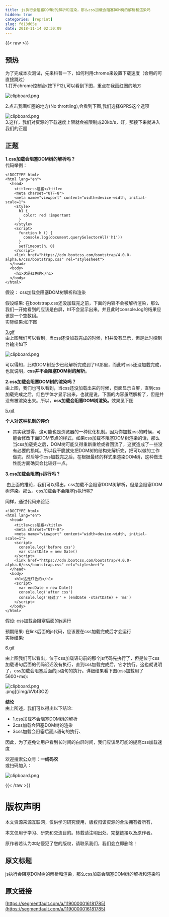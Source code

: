 ```yaml
---
title: js执行会阻塞DOM树的解析和渲染，那么css加载会阻塞DOM树的解析和渲染吗
hidden: true
categories: [reprint]
slug: fd13d65e
date: 2018-11-14 02:30:09
---
```


{{< raw >}}
<h2>&#x9884;&#x70ED;</h2><p>&#x4E3A;&#x4E86;&#x5B8C;&#x6210;&#x672C;&#x6B21;&#x6D4B;&#x8BD5;&#xFF0C;&#x5148;&#x6765;&#x79D1;&#x666E;&#x4E00;&#x4E0B;&#xFF0C;&#x5982;&#x4F55;&#x5229;&#x7528;chrome&#x6765;&#x8BBE;&#x7F6E;&#x4E0B;&#x8F7D;&#x901F;&#x5EA6;&#xFF08;&#x4F1A;&#x7528;&#x7684;&#x53EF;&#x76F4;&#x63A5;&#x8DF3;&#x8FC7;&#xFF09;<br>1.&#x6253;&#x5F00;chrome&#x63A7;&#x5236;&#x53F0;(&#x6309;&#x4E0B;F12),&#x53EF;&#x4EE5;&#x770B;&#x5230;&#x4E0B;&#x56FE;&#xFF0C;&#x91CD;&#x70B9;&#x5728;&#x6211;&#x753B;&#x7EA2;&#x5708;&#x7684;&#x5730;&#x65B9;</p><p><span class="img-wrap"><img data-src="/img/bVbf3Oy?w=721&amp;h=266" src="https://static.alili.tech/img/bVbf3Oy?w=721&amp;h=266" alt="clipboard.png" title="clipboard.png"></span></p><p>2.&#x70B9;&#x51FB;&#x6211;&#x753B;&#x7EA2;&#x5708;&#x7684;&#x5730;&#x65B9;(No throttling),&#x4F1A;&#x770B;&#x5230;&#x4E0B;&#x56FE;,&#x6211;&#x4EEC;&#x9009;&#x62E9;GPRS&#x8FD9;&#x4E2A;&#x9009;&#x9879;</p><p><span class="img-wrap"><img data-src="/img/bVbf3OA?w=869&amp;h=426" src="https://static.alili.tech/img/bVbf3OA?w=869&amp;h=426" alt="clipboard.png" title="clipboard.png"></span><br>3.&#x8FD9;&#x6837;&#xFF0C;&#x6211;&#x4EEC;&#x5BF9;&#x8D44;&#x6E90;&#x7684;&#x4E0B;&#x8F7D;&#x901F;&#x5EA6;&#x4E0A;&#x9650;&#x5C31;&#x4F1A;&#x88AB;&#x9650;&#x5236;&#x6210;20kb/s&#xFF0C;&#x597D;&#xFF0C;&#x90A3;&#x63A5;&#x4E0B;&#x6765;&#x5C31;&#x8FDB;&#x5165;&#x6211;&#x4EEC;&#x7684;&#x6B63;&#x9898;</p><h2>&#x6B63;&#x9898;</h2><p><strong>1.css&#x52A0;&#x8F7D;&#x4F1A;&#x963B;&#x585E;DOM&#x6811;&#x7684;&#x89E3;&#x6790;&#x5417;&#xFF1F;</strong><br>&#x4EE3;&#x7801;&#x4E3E;&#x4F8B;&#xFF1A;</p><pre><code>&lt;!DOCTYPE html&gt;
&lt;html lang=&quot;en&quot;&gt;
  &lt;head&gt;
    &lt;title&gt;css&#x963B;&#x585E;&lt;/title&gt;
    &lt;meta charset=&quot;UTF-8&quot;&gt;
    &lt;meta name=&quot;viewport&quot; content=&quot;width=device-width, initial-scale=1&quot;&gt;
    &lt;style&gt;
      h1 {
        color: red !important
      }
    &lt;/style&gt;
    &lt;script&gt;
      function h () {
        console.log(document.querySelectorAll(&apos;h1&apos;))
      }
      setTimeout(h, 0)
    &lt;/script&gt;
    &lt;link href=&quot;https://cdn.bootcss.com/bootstrap/4.0.0-alpha.6/css/bootstrap.css&quot; rel=&quot;stylesheet&quot;&gt;
  &lt;/head&gt;
  &lt;body&gt;
    &lt;h1&gt;&#x8FD9;&#x662F;&#x7EA2;&#x8272;&#x7684;&lt;/h1&gt;
  &lt;/body&gt;
&lt;/html&gt;</code></pre><p>&#x5047;&#x8BBE;&#xFF1A; css&#x52A0;&#x8F7D;&#x4F1A;&#x963B;&#x585E;DOM&#x6811;&#x89E3;&#x6790;&#x548C;&#x6E32;&#x67D3;</p><p>&#x5047;&#x8BBE;&#x7ED3;&#x679C;: &#x5728;bootstrap.css&#x8FD8;&#x6CA1;&#x52A0;&#x8F7D;&#x5B8C;&#x4E4B;&#x524D;&#xFF0C;&#x4E0B;&#x9762;&#x7684;&#x5185;&#x5BB9;&#x4E0D;&#x4F1A;&#x88AB;&#x89E3;&#x6790;&#x6E32;&#x67D3;&#xFF0C;&#x90A3;&#x4E48;&#x6211;&#x4EEC;&#x4E00;&#x5F00;&#x59CB;&#x770B;&#x5230;&#x7684;&#x5E94;&#x8BE5;&#x662F;&#x767D;&#x5C4F;&#xFF0C;h1&#x4E0D;&#x4F1A;&#x663E;&#x793A;&#x51FA;&#x6765;&#x3002;&#x5E76;&#x4E14;&#x6B64;&#x65F6;console.log&#x7684;&#x7ED3;&#x679C;&#x5E94;&#x8BE5;&#x662F;&#x4E00;&#x4E2A;&#x7A7A;&#x6570;&#x7EC4;&#x3002;<br>&#x5B9E;&#x9645;&#x7ED3;&#x679C;:&#x5982;&#x4E0B;&#x56FE;</p><p><a href="https://images2015.cnblogs.com/blog/993343/201707/993343-20170706155150409-142206220.gif" rel="nofollow noreferrer">3.gif</a><br>&#x7531;&#x4E0A;&#x56FE;&#x6211;&#x4EEC;&#x53EF;&#x4EE5;&#x770B;&#x5230;&#xFF0C;&#x5F53;css&#x8FD8;&#x6CA1;&#x52A0;&#x8F7D;&#x5B8C;&#x6210;&#x7684;&#x65F6;&#x5019;&#xFF0C;h1&#x5E76;&#x6CA1;&#x6709;&#x663E;&#x793A;&#xFF0C;&#x4F46;&#x662F;&#x6B64;&#x65F6;&#x63A7;&#x5236;&#x53F0;&#x8F93;&#x51FA;&#x5982;&#x4E0B;</p><p><span class="img-wrap"><img data-src="/img/bVbf3ON?w=635&amp;h=72" src="https://static.alili.tech/img/bVbf3ON?w=635&amp;h=72" alt="clipboard.png" title="clipboard.png"></span></p><p>&#x53EF;&#x4EE5;&#x5F97;&#x77E5;&#xFF0C;&#x6B64;&#x65F6;DOM&#x6811;&#x81F3;&#x5C11;&#x5DF2;&#x7ECF;&#x89E3;&#x6790;&#x5B8C;&#x6210;&#x5230;&#x4E86;h1&#x90A3;&#x91CC;&#xFF0C;&#x800C;&#x6B64;&#x65F6;css&#x8FD8;&#x6CA1;&#x52A0;&#x8F7D;&#x5B8C;&#x6210;&#xFF0C;&#x4E5F;&#x5C31;&#x8BF4;&#x660E;&#xFF0C;<strong>css&#x5E76;&#x4E0D;&#x4F1A;&#x963B;&#x585E;DOM&#x6811;&#x7684;&#x89E3;&#x6790;</strong>&#x3002;</p><p><strong>2.css&#x52A0;&#x8F7D;&#x4F1A;&#x963B;&#x585E;DOM&#x6811;&#x7684;&#x6E32;&#x67D3;&#x5417;&#xFF1F;</strong><br>&#x7531;&#x4E0A;&#x56FE;&#xFF0C;&#x6211;&#x4EEC;&#x4E5F;&#x53EF;&#x4EE5;&#x770B;&#x5230;&#xFF0C;&#x5F53;css&#x8FD8;&#x6CA1;&#x52A0;&#x8F7D;&#x51FA;&#x6765;&#x7684;&#x65F6;&#x5019;&#xFF0C;&#x9875;&#x9762;&#x663E;&#x793A;&#x767D;&#x5C4F;&#xFF0C;&#x76F4;&#x5230;css&#x52A0;&#x8F7D;&#x5B8C;&#x6210;&#x4E4B;&#x540E;&#xFF0C;&#x7EA2;&#x8272;&#x5B57;&#x4F53;&#x624D;&#x663E;&#x793A;&#x51FA;&#x6765;&#xFF0C;&#x4E5F;&#x5C31;&#x662F;&#x8BF4;&#xFF0C;&#x4E0B;&#x9762;&#x7684;&#x5185;&#x5BB9;&#x867D;&#x7136;&#x89E3;&#x6790;&#x4E86;&#xFF0C;&#x4F46;&#x662F;&#x5E76;&#x6CA1;&#x6709;&#x88AB;&#x6E32;&#x67D3;&#x51FA;&#x6765;&#x3002;&#x6240;&#x4EE5;&#xFF0C;<strong>css&#x52A0;&#x8F7D;&#x4F1A;&#x963B;&#x585E;DOM&#x6811;&#x6E32;&#x67D3;&#x3002;</strong>&#x6548;&#x679C;&#x89C1;&#x4E0B;&#x56FE;</p><p><a href="https://images2015.cnblogs.com/blog/993343/201707/993343-20170706155339894-924031517.gif" rel="nofollow noreferrer">5.gif</a></p><p><strong>&#x4E2A;&#x4EBA;&#x5BF9;&#x8FD9;&#x79CD;&#x673A;&#x5236;&#x7684;&#x8BC4;&#x4EF7;</strong></p><ul><li>&#x5176;&#x5B9E;&#x6211;&#x89C9;&#x5F97;&#xFF0C;&#x8FD9;&#x53EF;&#x80FD;&#x4E5F;&#x662F;&#x6D4F;&#x89C8;&#x5668;&#x7684;&#x4E00;&#x79CD;&#x4F18;&#x5316;&#x673A;&#x5236;&#x3002;&#x56E0;&#x4E3A;&#x4F60;&#x52A0;&#x8F7D;css&#x7684;&#x65F6;&#x5019;&#xFF0C;&#x53EF;&#x80FD;&#x4F1A;&#x4FEE;&#x6539;&#x4E0B;&#x9762;DOM&#x8282;&#x70B9;&#x7684;&#x6837;&#x5F0F;&#xFF0C;&#x5982;&#x679C;css&#x52A0;&#x8F7D;&#x4E0D;&#x963B;&#x585E;DOM&#x6811;&#x6E32;&#x67D3;&#x7684;&#x8BDD;&#xFF0C;&#x90A3;&#x4E48;&#x5F53;css&#x52A0;&#x8F7D;&#x5B8C;&#x4E4B;&#x540E;&#xFF0C;DOM&#x6811;&#x53EF;&#x80FD;&#x53C8;&#x5F97;&#x91CD;&#x65B0;&#x91CD;&#x7ED8;&#x6216;&#x8005;&#x56DE;&#x6D41;&#x4E86;&#xFF0C;&#x8FD9;&#x5C31;&#x9020;&#x6210;&#x4E86;&#x4E00;&#x4E9B;&#x6CA1;&#x6709;&#x5FC5;&#x8981;&#x7684;&#x635F;&#x8017;&#x3002;&#x6240;&#x4EE5;&#x6211;&#x5E72;&#x8106;&#x5C31;&#x5148;&#x628A;DOM&#x6811;&#x7684;&#x7ED3;&#x6784;&#x5148;&#x89E3;&#x6790;&#x5B8C;&#xFF0C;&#x628A;&#x53EF;&#x4EE5;&#x505A;&#x7684;&#x5DE5;&#x4F5C;&#x505A;&#x5B8C;&#xFF0C;&#x7136;&#x540E;&#x7B49;&#x4F60;css&#x52A0;&#x8F7D;&#x5B8C;&#x4E4B;&#x540E;&#xFF0C;&#x5728;&#x6839;&#x636E;&#x6700;&#x7EC8;&#x7684;&#x6837;&#x5F0F;&#x6765;&#x6E32;&#x67D3;DOM&#x6811;&#xFF0C;&#x8FD9;&#x79CD;&#x505A;&#x6CD5;&#x6027;&#x80FD;&#x65B9;&#x9762;&#x786E;&#x5B9E;&#x4F1A;&#x6BD4;&#x8F83;&#x597D;&#x4E00;&#x70B9;&#x3002;</li></ul><p><strong>3.css&#x52A0;&#x8F7D;&#x4F1A;&#x963B;&#x585E;js&#x8FD0;&#x884C;&#x5417;&#xFF1F;</strong></p><p>&#x200B; &#x7531;&#x4E0A;&#x9762;&#x7684;&#x63A8;&#x8BBA;&#xFF0C;&#x6211;&#x4EEC;&#x53EF;&#x4EE5;&#x5F97;&#x51FA;&#xFF0C;css&#x52A0;&#x8F7D;&#x4E0D;&#x4F1A;&#x963B;&#x585E;DOM&#x6811;&#x89E3;&#x6790;&#xFF0C;&#x4F46;&#x662F;&#x4F1A;&#x963B;&#x585E;DOM&#x6811;&#x6E32;&#x67D3;&#x3002;&#x90A3;&#x4E48;&#xFF0C;css&#x52A0;&#x8F7D;&#x4F1A;&#x4E0D;&#x4F1A;&#x963B;&#x585E;js&#x6267;&#x884C;&#x5462;?</p><p>&#x540C;&#x6837;&#xFF0C;&#x901A;&#x8FC7;&#x4EE3;&#x7801;&#x6765;&#x9A8C;&#x8BC1;.</p><pre><code>&lt;!DOCTYPE html&gt;
&lt;html lang=&quot;en&quot;&gt;
  &lt;head&gt;
    &lt;title&gt;css&#x963B;&#x585E;&lt;/title&gt;
    &lt;meta charset=&quot;UTF-8&quot;&gt;
    &lt;meta name=&quot;viewport&quot; content=&quot;width=device-width, initial-scale=1&quot;&gt;
    &lt;script&gt;
      console.log(&apos;before css&apos;)
      var startDate = new Date()
    &lt;/script&gt;
    &lt;link href=&quot;https://cdn.bootcss.com/bootstrap/4.0.0-alpha.6/css/bootstrap.css&quot; rel=&quot;stylesheet&quot;&gt;
  &lt;/head&gt;
  &lt;body&gt;
    &lt;h1&gt;&#x8FD9;&#x662F;&#x7EA2;&#x8272;&#x7684;&lt;/h1&gt;
    &lt;script&gt;
      var endDate = new Date()
      console.log(&apos;after css&apos;)
      console.log(&apos;&#x7ECF;&#x8FC7;&#x4E86;&apos; + (endDate -startDate) + &apos;ms&apos;)
    &lt;/script&gt;
  &lt;/body&gt;
&lt;/html&gt;</code></pre><p>&#x5047;&#x8BBE;: css&#x52A0;&#x8F7D;&#x4F1A;&#x963B;&#x585E;&#x540E;&#x9762;&#x7684;js&#x8FD0;&#x884C;</p><p>&#x9884;&#x671F;&#x7ED3;&#x679C;: &#x5728;link&#x540E;&#x9762;&#x7684;js&#x4EE3;&#x7801;&#xFF0C;&#x5E94;&#x8BE5;&#x8981;&#x5728;css&#x52A0;&#x8F7D;&#x5B8C;&#x6210;&#x540E;&#x624D;&#x4F1A;&#x8FD0;&#x884C;<br>&#x5B9E;&#x9645;&#x7ED3;&#x679C;:</p><p><a href="https://images2015.cnblogs.com/blog/993343/201707/993343-20170706155406487-347515221.gif" rel="nofollow noreferrer">6.gif</a></p><p>&#x7531;&#x4E0A;&#x56FE;&#x6211;&#x4EEC;&#x53EF;&#x4EE5;&#x770B;&#x51FA;&#xFF0C;&#x4F4D;&#x4E8E;css&#x52A0;&#x8F7D;&#x8BED;&#x53E5;&#x524D;&#x7684;&#x90A3;&#x4E2A;js&#x4EE3;&#x7801;&#x5148;&#x6267;&#x884C;&#x4E86;&#xFF0C;&#x4F46;&#x662F;&#x4F4D;&#x4E8E;css&#x52A0;&#x8F7D;&#x8BED;&#x53E5;&#x540E;&#x9762;&#x7684;&#x4EE3;&#x7801;&#x8FDF;&#x8FDF;&#x6CA1;&#x6709;&#x6267;&#x884C;&#xFF0C;&#x76F4;&#x5230;css&#x52A0;&#x8F7D;&#x5B8C;&#x6210;&#x540E;&#xFF0C;&#x5B83;&#x624D;&#x6267;&#x884C;&#x3002;&#x8FD9;&#x4E5F;&#x5C31;&#x8BF4;&#x660E;&#x4E86;&#xFF0C;css&#x52A0;&#x8F7D;&#x4F1A;&#x963B;&#x585E;&#x540E;&#x9762;&#x7684;js&#x8BED;&#x53E5;&#x7684;&#x6267;&#x884C;&#x3002;&#x8BE6;&#x7EC6;&#x7ED3;&#x679C;&#x770B;&#x4E0B;&#x56FE;(css&#x52A0;&#x8F7D;&#x7528;&#x4E86;5600+ms):</p><p><span class="img-wrap"><img data-src="/img/bVbf3O2?w=705&amp;h=152" src="https://static.alili.tech/img/bVbf3O2?w=705&amp;h=152" alt="clipboard.png" title="clipboard.png"></span><br>.png](/img/bVbf3O2)</p><p><strong>&#x7ED3;&#x8BBA;</strong><br>&#x7531;&#x4E0A;&#x6240;&#x8FF0;&#xFF0C;&#x6211;&#x4EEC;&#x53EF;&#x4EE5;&#x5F97;&#x51FA;&#x4EE5;&#x4E0B;&#x7ED3;&#x8BBA;:</p><ul><li>1.css&#x52A0;&#x8F7D;&#x4E0D;&#x4F1A;&#x963B;&#x585E;DOM&#x6811;&#x7684;&#x89E3;&#x6790;</li><li>2css&#x52A0;&#x8F7D;&#x4F1A;&#x963B;&#x585E;DOM&#x6811;&#x7684;&#x6E32;&#x67D3;</li><li>3css&#x52A0;&#x8F7D;&#x4F1A;&#x963B;&#x585E;&#x540E;&#x9762;js&#x8BED;&#x53E5;&#x7684;&#x6267;&#x884C;&#x3001;</li></ul><p>&#x56E0;&#x6B64;&#xFF0C;&#x4E3A;&#x4E86;&#x907F;&#x514D;&#x8BA9;&#x7528;&#x6237;&#x770B;&#x5230;&#x957F;&#x65F6;&#x95F4;&#x7684;&#x767D;&#x5C4F;&#x65F6;&#x95F4;&#xFF0C;&#x6211;&#x4EEC;&#x5E94;&#x8BE5;&#x5C3D;&#x53EF;&#x80FD;&#x7684;&#x63D0;&#x9AD8;css&#x52A0;&#x8F7D;&#x901F;&#x5EA6;</p><p>&#x6B22;&#x8FCE;&#x641C;&#x7D22;&#x516C;&#x4F17;&#x53F7;&#xFF1A;<strong>&#x4E00;&#x7EBF;&#x7801;&#x519C;</strong><br>&#x6216;&#x626B;&#x7801;&#x52A0;&#x5165;&#xFF1A;</p><p><span class="img-wrap"><img data-src="/img/bVbf4bC?w=258&amp;h=258" src="https://static.alili.tech/img/bVbf4bC?w=258&amp;h=258" alt="clipboard.png" title="clipboard.png"></span></p>
{{< /raw >}}

# 版权声明
本文资源来源互联网，仅供学习研究使用，版权归该资源的合法拥有者所有，

本文仅用于学习、研究和交流目的。转载请注明出处、完整链接以及原作者。 

原作者若认为本站侵犯了您的版权，请联系我们，我们会立即删除！

## 原文标题
js执行会阻塞DOM树的解析和渲染，那么css加载会阻塞DOM树的解析和渲染吗

## 原文链接
[https://segmentfault.com/a/1190000016181785](https://segmentfault.com/a/1190000016181785)

